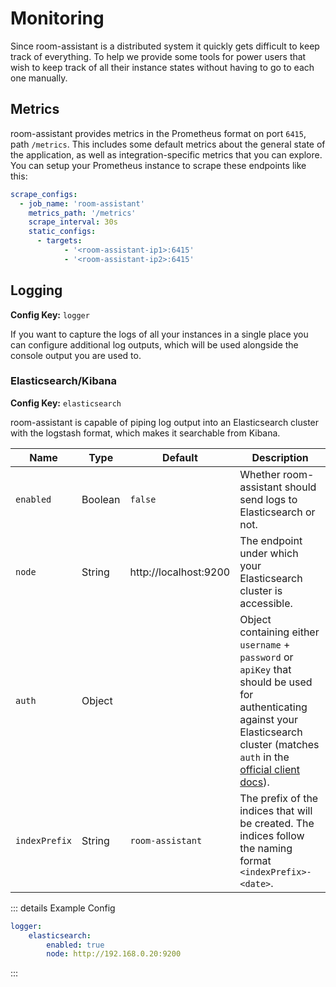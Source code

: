 # Monitoring

Since room-assistant is a distributed system it quickly gets difficult to keep track of everything. To help we provide some tools for power users that wish to keep track of all their instance states without having to go to each one manually.

## Metrics

room-assistant provides metrics in the Prometheus format on port `6415`, path `/metrics`. This includes some default metrics about the general state of the application, as well as integration-specific metrics that you can explore. You can setup your Prometheus instance to scrape these endpoints like this:

```yaml
scrape_configs:
  - job_name: 'room-assistant'
    metrics_path: '/metrics'
    scrape_interval: 30s
    static_configs:
      - targets:
      		- '<room-assistant-ip1>:6415'
      		- '<room-assistant-ip2>:6415'
```

## Logging

**Config Key:** `logger`

If you want to capture the logs of all your instances in a single place you can configure additional log outputs, which will be used alongside the console output you are used to.

### Elasticsearch/Kibana

**Config Key:** `elasticsearch`

room-assistant is capable of piping log output into an Elasticsearch cluster with the logstash format, which makes it searchable from Kibana.

| Name          | Type    | Default               | Description                                                  |
| ------------- | ------- | --------------------- | ------------------------------------------------------------ |
| `enabled`     | Boolean | `false`               | Whether room-assistant should send logs to Elasticsearch or not. |
| `node`        | String  | http://localhost:9200 | The endpoint under which your Elasticsearch cluster is accessible. |
| `auth`        | Object  |                       | Object containing either `username` + `password` or `apiKey` that should be used for authenticating against your Elasticsearch cluster (matches `auth` in the [official client docs](https://www.elastic.co/guide/en/elasticsearch/client/javascript-api/current/client-configuration.html)). |
| `indexPrefix` | String  | `room-assistant`      | The prefix of the indices that will be created. The indices follow the naming format `<indexPrefix>-<date>`. |

::: details Example Config

```yaml
logger:
    elasticsearch:
        enabled: true
        node: http://192.168.0.20:9200
```

:::

